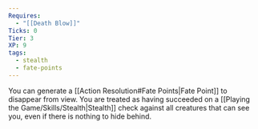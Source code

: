 ```yaml
---
Requires:
  - "[[Death Blow]]"
Ticks: 0
Tier: 3
XP: 9
tags:
  - stealth
  - fate-points
---
```

You can generate a [[Action Resolution#Fate Points|Fate Point]] to disappear from view. You are treated as having succeeded on a [[Playing the Game/Skills/Stealth|Stealth]] check against all creatures that can see you, even if there is nothing to hide behind.